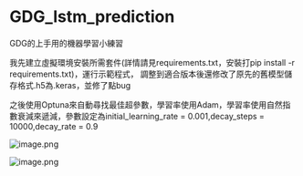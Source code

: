 # GDG_lstm_prediction
GDG的上手用的機器學習小練習

我先建立虛擬環境安裝所需套件(詳情請見requirements.txt，安裝打pip install -r requirements.txt)，運行示範程式，
調整到適合版本後還修改了原先的舊模型儲存格式.h5為.keras，並修了點bug

之後使用Optuna來自動尋找最佳超參數，學習率使用Adam，學習率使用自然指數衰減來遞減，參數設定為initial_learning_rate = 0.001,decay_steps = 10000,decay_rate = 0.9

![image.png](https://prod-files-secure.s3.us-west-2.amazonaws.com/44017b12-56e6-4eae-8039-7470cfa6c9b0/e2049685-7e03-45a2-91e6-6f5478ec2bb4/image.png)

![image.png](https://prod-files-secure.s3.us-west-2.amazonaws.com/44017b12-56e6-4eae-8039-7470cfa6c9b0/c275ce05-6640-48b0-a818-00a1977c67a0/image.png)
